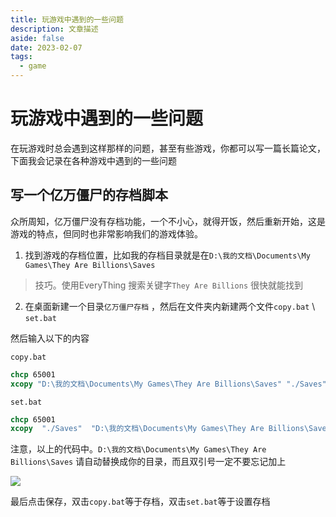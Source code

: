```yaml
---
title: 玩游戏中遇到的一些问题
description: 文章描述
aside: false
date: 2023-02-07
tags:
  - game
---
```


# 玩游戏中遇到的一些问题

在玩游戏时总会遇到这样那样的问题，甚至有些游戏，你都可以写一篇长篇论文，下面我会记录在各种游戏中遇到的一些问题


## 写一个亿万僵尸的存档脚本
众所周知，亿万僵尸没有存档功能，一个不小心，就得开饭，然后重新开始，这是游戏的特点，但同时也非常影响我们的游戏体验。


1. 找到游戏的存档位置，比如我的存档目录就是在`D:\我的文档\Documents\My Games\They Are Billions\Saves`
> 技巧。使用EveryThing 搜索关键字`They Are Billions` 很快就能找到

2. 在桌面新建一个目录`亿万僵尸存档` ，然后在文件夹内新建两个文件`copy.bat` \ `set.bat`

然后输入以下的内容

`copy.bat`
```bat
chcp 65001
xcopy "D:\我的文档\Documents\My Games\They Are Billions\Saves" "./Saves"  /s /e /h /y
```

`set.bat`
```bat
chcp 65001
xcopy  "./Saves"  "D:\我的文档\Documents\My Games\They Are Billions\Saves" /s /e /h /y
```

注意，以上的代码中。`D:\我的文档\Documents\My Games\They Are Billions\Saves` 请自动替换成你的目录，而且双引号一定不要忘记加上

![](https://s2.loli.net/2022/12/11/AcPDXSH5iuIaMZo.png)

最后点击保存，双击`copy.bat`等于存档，双击`set.bat`等于设置存档